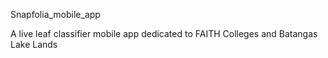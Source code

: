 Snapfolia_mobile_app

A live leaf classifier mobile app dedicated to FAITH Colleges and Batangas Lake Lands
